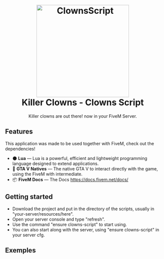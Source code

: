 <h1 align="center">
<br>
  <img src="https://cdn.discordapp.com/attachments/929490202391621652/941475805001818162/clownlogo.png" alt="ClownsScript" width="300">
<br>
Killer Clowns - Clowns Script
</h1>

<p align="center">Killer clowns are out there! now in your FiveM Server.</p>

## Features
This application was made to be used together with FiveM, check out the dependencies!

- 🌑 **Lua** — Lua is a powerful, efficient and lightweight programming language designed to extend applications.
- 🧩 **GTA V Natives** — The native GTA V to interact directly with the game, using the FiveM with intermediate.
- 📦 **FiveM Docs** — The Docs https://docs.fivem.net/docs/

## Getting started

- Download the project and put in the directory of the scripts, usually in "your-server/resources/here".
- Open your server console and type "refresh".
- Use the command "ensure clowns-script" to start using.
- You can also start along with the server, using "ensure clowns-script" in your server cfg.

## Exemples
